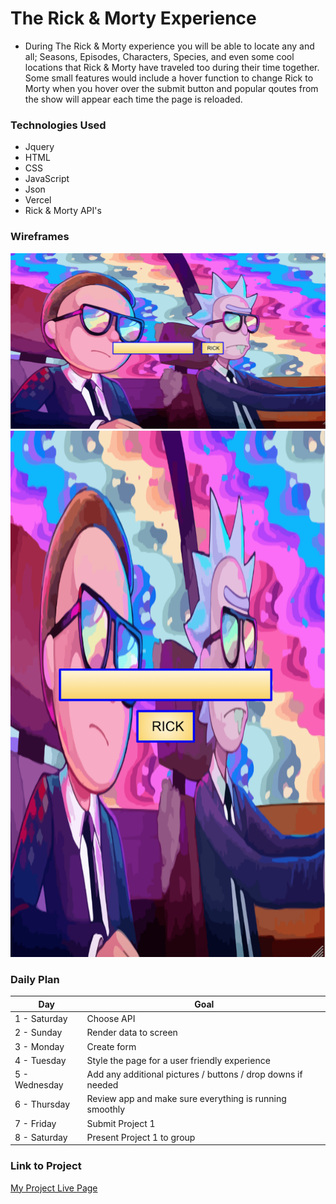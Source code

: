 
# The Rick & Morty Experience

- During The Rick & Morty experience you will be able to locate any and all; Seasons, Episodes, Characters, Species, and even some cool locations that Rick & Morty have traveled too during their time together. Some small features would include a hover function to change Rick to Morty when you hover over the submit button and popular qoutes from the show will appear each time the page is reloaded. 

### Technologies Used

- Jquery
- HTML
- CSS
- JavaScript
- Json
- Vercel
- Rick & Morty API's

### Wireframes

![Some text](public/images/Morty.png)
![Some text](public/images/Rick.png)

### Daily Plan

| Day | Goal |
|-----|------|
| 1 - Saturday| Choose API |
| 2 - Sunday  | Render data to screen |
| 3 - Monday  | Create form |
| 4 - Tuesday  | Style the page for a user friendly experience |
| 5 - Wednesday  | Add any additional pictures / buttons / drop downs if needed|
| 6 - Thursday  | Review app and make sure everything is running smoothly |
| 7 - Friday | Submit Project 1 |
| 8 - Saturday | Present Project 1 to group 


### Link to Project
[My Project Live Page](https://project-1-wheat.vercel.app/)